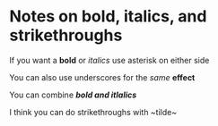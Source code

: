 # Notes on bold, italics, and strikethroughs

If you want a **bold** or *italics* use asterisk on either side

You can also use underscores for the _same_ __effect__

You can combine **_bold and itlalics_**

I think you can do strikethroughs with ~tilde~
